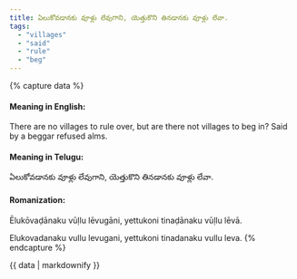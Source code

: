 ```yaml
---
title: ఏలుకోవడానకు వూళ్లు లేవుగాని, యెత్తుకొని తినడానకు వూళ్లు లేవా.
tags:
  - "villages"
  - "said"
  - "rule"
  - "beg"
---
```


{% capture data %}
#### Meaning in English:
There are no villages to rule over, but are there not villages to beg in?
Said by a beggar refused alms.

#### Meaning in Telugu:
ఏలుకోవడానకు వూళ్లు లేవుగాని, యెత్తుకొని తినడానకు వూళ్లు లేవా.

#### Romanization:
Ēlukōvaḍānaku vūḷlu lēvugāni, yettukoni tinaḍānaku vūḷlu lēvā.

Elukovadanaku vullu levugani, yettukoni tinadanaku vullu leva.
{% endcapture %}

{{ data | markdownify }}


